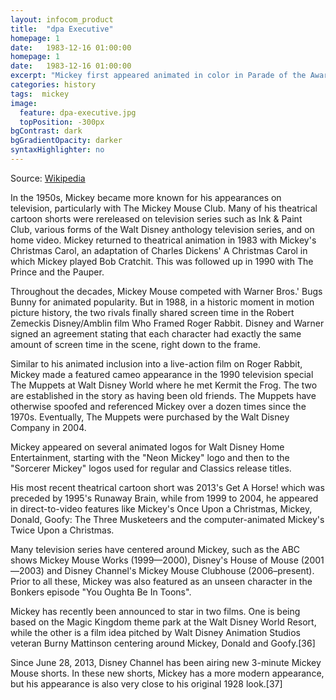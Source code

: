 ```yaml
---
layout: infocom_product
title:  "dpa Executive"
homepage: 1
date:   1983-12-16 01:00:00
homepage: 1
date:   1983-12-16 01:00:00
excerpt: "Mickey first appeared animated in color in Parade of the Award Nominees in 1932, however the film strip was..."
categories: history
tags:  mickey
image:
  feature: dpa-executive.jpg
  topPosition: -300px
bgContrast: dark
bgGradientOpacity: darker
syntaxHighlighter: no
---
```

Source: [Wikipedia](https://en.wikipedia.org/wiki/Mickey_Mouse)

In the 1950s, Mickey became more known for his appearances on television, particularly with The Mickey Mouse Club. Many of his theatrical cartoon shorts were rereleased on television series such as Ink & Paint Club, various forms of the Walt Disney anthology television series, and on home video. Mickey returned to theatrical animation in 1983 with Mickey's Christmas Carol, an adaptation of Charles Dickens' A Christmas Carol in which Mickey played Bob Cratchit. This was followed up in 1990 with The Prince and the Pauper.

Throughout the decades, Mickey Mouse competed with Warner Bros.' Bugs Bunny for animated popularity. But in 1988, in a historic moment in motion picture history, the two rivals finally shared screen time in the Robert Zemeckis Disney/Amblin film Who Framed Roger Rabbit. Disney and Warner signed an agreement stating that each character had exactly the same amount of screen time in the scene, right down to the frame.

Similar to his animated inclusion into a live-action film on Roger Rabbit, Mickey made a featured cameo appearance in the 1990 television special The Muppets at Walt Disney World where he met Kermit the Frog. The two are established in the story as having been old friends. The Muppets have otherwise spoofed and referenced Mickey over a dozen times since the 1970s. Eventually, The Muppets were purchased by the Walt Disney Company in 2004.

Mickey appeared on several animated logos for Walt Disney Home Entertainment, starting with the "Neon Mickey" logo and then to the "Sorcerer Mickey" logos used for regular and Classics release titles.

His most recent theatrical cartoon short was 2013's Get A Horse! which was preceded by 1995's Runaway Brain, while from 1999 to 2004, he appeared in direct-to-video features like Mickey's Once Upon a Christmas, Mickey, Donald, Goofy: The Three Musketeers and the computer-animated Mickey's Twice Upon a Christmas.

Many television series have centered around Mickey, such as the ABC shows Mickey Mouse Works (1999—2000), Disney's House of Mouse (2001—2003) and Disney Channel's Mickey Mouse Clubhouse (2006–present). Prior to all these, Mickey was also featured as an unseen character in the Bonkers episode "You Oughta Be In Toons".

Mickey has recently been announced to star in two films. One is being based on the Magic Kingdom theme park at the Walt Disney World Resort, while the other is a film idea pitched by Walt Disney Animation Studios veteran Burny Mattinson centering around Mickey, Donald and Goofy.[36]

Since June 28, 2013, Disney Channel has been airing new 3-minute Mickey Mouse shorts. In these new shorts, Mickey has a more modern appearance, but his appearance is also very close to his original 1928 look.[37]
